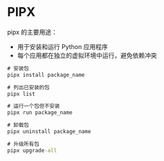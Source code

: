 # PIPX

pipx 的主要用途：

- 用于安装和运行 Python 应用程序
- 每个应用都在独立的虚拟环境中运行，避免依赖冲突

```cmd
# 安装包
pipx install package_name

# 列出已安装的包
pipx list

# 运行一个包但不安装
pipx run package_name

# 卸载包
pipx uninstall package_name

# 升级所有包
pipx upgrade-all
```
